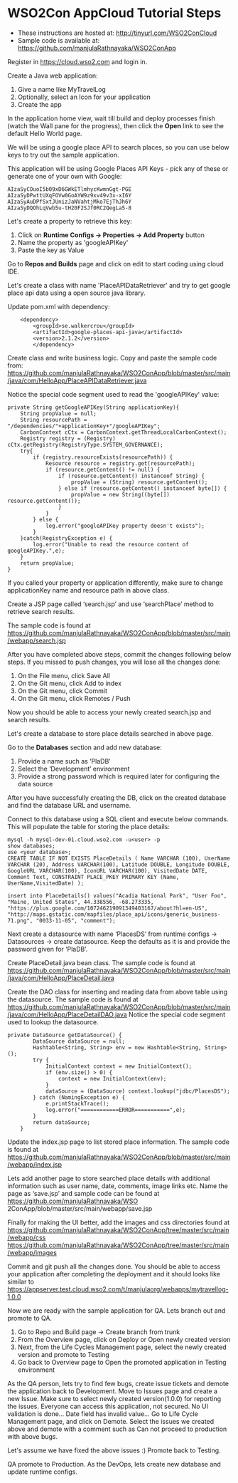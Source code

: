 # WSO2Con AppCloud Tutorial Steps

* These instructions are hosted at: http://tinyurl.com/WSO2ConCloud
* Sample code is available at: https://github.com/manjulaRathnayaka/WSO2ConApp

Register in https://cloud.wso2.com and login in.

Create a Java web application:

1. Give a name like MyTravelLog
2. Optionally, select an Icon for your application
3. Create the app

In the application home view, wait till build and deploy processes finish (watch the Wall pane for the progress), then click the **Open** link to see the default Hello World page.

We will be using a google place API to search places, so you can use below keys to try out the sample application.

This application will be using Google Places API Keys - pick any of these or generate one of your own with Google:

	AIzaSyCOuoI5b09xD6GWkETlmhycKwmnGgt-PGE
	AIzaSyDPwttUXqFOVw0GoAYW9z9xv49v3x-xI6Y
	AIzaSyAuDPfSxtJUnizJaNVahtjMko7EjThJh6Y
	AIzaSyDQOhLqVwb5u-tH20F2SJf0RC2QegLa5-8

Let's create a property to retrieve this key: 

1. Click on **Runtime Configs → Properties → Add Property** button
2. Name the property as 'googleAPIKey'
3. Paste the key as Value 

Go to **Repos and Builds** page and click on edit to start coding using cloud IDE.

Let's create a class with name 'PlaceAPIDataRetriever' and try to get google place api data using a open source java library.
			
Update pom.xml with dependency:

		<dependency>
			<groupId>se.walkercrou</groupId>
			<artifactId>google-places-api-java</artifactId>
			<version>2.1.2</version>
    		</dependency>
    		
Create class and write business logic. Copy and paste the sample code from: https://github.com/manjulaRathnayaka/WSO2ConApp/blob/master/src/main/java/com/HelloApp/PlaceAPIDataRetriever.java

Notice the special code segment used to read the 'googleAPIKey' value:

	private String getGoogleAPIKey(String applicationKey){
		String propValue = null;
		String resourcePath = "/dependencies/"+applicationKey+"/googleAPIKey";
		CarbonContext cCtx = CarbonContext.getThreadLocalCarbonContext();
		Registry registry = (Registry) cCtx.getRegistry(RegistryType.SYSTEM_GOVERNANCE);
		try{
			if (registry.resourceExists(resourcePath)) {
				Resource resource = registry.get(resourcePath);
				if (resource.getContent() != null) {
					if (resource.getContent() instanceof String) {
						propValue = (String) resource.getContent();
					} else if (resource.getContent() instanceof byte[]) {
						propValue = new String((byte[]) resource.getContent());
					}
				}
			} else {
				log.error("googleAPIKey property doesn't exists");
			}
		}catch(RegistryException e) {
			log.error("Unable to read the resource content of googleAPIKey.",e);
		}
		return propValue;
	}
	
If you called your property or application differently, make sure to change applicationKey name and resource path in above class.

Create a JSP page called ‘search.jsp’ and use ‘searchPlace’ method to retrieve search results. 

The sample code is found at https://github.com/manjulaRathnayaka/WSO2ConApp/blob/master/src/main/webapp/search.jsp

After you have completed above steps, commit the changes following below steps. If you missed to push changes, you will lose all the changes done:

1. On the File menu, click Save All
2. On the Git menu, click Add to index
3. On the Git menu, click Commit
4. On the Git menu, click Remotes / Push

Now you should be able to access your newly created search.jsp and search results.

Let's create a database to store place details searched in above page.

Go to the **Databases** section and add new database:

1. Provide a name such as ‘PlaDB’
2. Select the ‘Development’ environment
3. Provide a strong password which is required later for configuring the data source

After you have successfully creating the DB, click on the created database and find the database URL and username. 

Connect to this database using a SQL client and execute below commands. This will populate the table for storing the place details:

	mysql -h mysql-dev-01.cloud.wso2.com -u<user> -p
	show databases;
	use <your database>;
	CREATE TABLE IF NOT EXISTS PlaceDetails ( Name VARCHAR (100), UserName VARCHAR (20), Address VARCHAR(100), Latitude DOUBLE, Longitude DOUBLE, GoogleURL VARCHAR(100), IconURL VARCHAR(100), VisitedDate DATE, Comment Text, CONSTRAINT PLACE_PKEY PRIMARY KEY (Name, UserName,VisitedDate) );
	
	insert into PlaceDetails() values("Acadia National Park", "User Foo", "Maine, United States", 44.338556, -68.273335, "https://plus.google.com/107246219091349403167/about?hl=en-US", "http://maps.gstatic.com/mapfiles/place_api/icons/generic_business-71.png", "0033-11-05", "comment");

Next create a datasource with name ‘PlacesDS’ from runtime configs → Datasources → create datasource. Keep the defaults as it is and provide the password given for ‘PlaDB’.	

Create PlaceDetail.java bean class. The sample code is found at https://github.com/manjulaRathnayaka/WSO2ConApp/blob/master/src/main/java/com/HelloApp/PlaceDetail.java

Create the DAO class for inserting and reading data from above table using the datasource. The sample code is found at https://github.com/manjulaRathnayaka/WSO2ConApp/blob/master/src/main/java/com/HelloApp/PlaceDetailDAO.java
Notice the special code segment used to lookup the datasource.

	private DataSource getDataSource() {
	        DataSource dataSource = null;
	        Hashtable<String, String> env = new Hashtable<String, String>();
	        try {
	            InitialContext context = new InitialContext();
	            if (env.size() > 0) {
	                context = new InitialContext(env);
	            }
	            dataSource = (DataSource) context.lookup("jdbc/PlacesDS");
	        } catch (NamingException e) {
	            e.printStackTrace();
	            log.error("============ERROR===========",e);
	        }
	        return dataSource;
	    }

		
Update the index.jsp page to list stored place information. The sample code is found at https://github.com/manjulaRathnayaka/WSO2ConApp/blob/master/src/main/webapp/index.jsp
 
Lets add another page to store searched place details with additional information such as user name, date, comments, image links etc.
Name the page as ‘save.jsp’ and sample code can be found at https://github.com/manjulaRathnayaka/WSO             2ConApp/blob/master/src/main/webapp/save.jsp

Finally for making the UI better, add the images and css directories found at https://github.com/manjulaRathnayaka/WSO2ConApp/tree/master/src/main/webapp/css
https://github.com/manjulaRathnayaka/WSO2ConApp/tree/master/src/main/webapp/images

Commit and git push all the changes done. You should be able to access your application after completing the deployment and it should looks like similar to https://appserver.test.cloud.wso2.com/t/manjulaorg/webapps/mytravellog-1.0.0

Now we are ready with the sample application for QA. Lets branch out and promote to QA.

1. Go to Repo and Build page → Create branch from trunk
2. From the Overview page, click on Deploy or Open newly created version
3. Next, from the Life Cycles Management page, select the newly created version and promote to Testing
4. Go back to Overview page to Open the promoted application in Testing environment

As the QA person, lets try to find few bugs, create issue tickets and demote the application back to Development.
Move to Issues page and create a new Issue. Make sure to select newly created version(1.0.0) for reporting the issues.
	Everyone can access this application, not secured. 
	No UI validation is done…
	Date field has invalid value…
Go to Life Cycle Management page, and click on Demote. Select the issues we created above and demote with a comment such as Can not proceed to production with above bugs.

Let's assume we have fixed the above issues :)
Promote back to Testing.

QA promote to Production. As the DevOps, lets create new database and update runtime configs.

	





